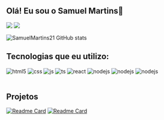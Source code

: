 ## Olá! Eu sou o Samuel Martins👋

<div> 
  <a href="https://www.linkedin.com/in/samuel-silva423/" target="_blank"><img src="https://img.shields.io/badge/-LinkedIn-%230077B5?style=for-the-badge&logo=linkedin&logoColor=white" target="_blank"></a>   
  <a href = "mailto:samuelsilvaa431@gmail.com"><img src="https://img.shields.io/badge/-Gmail-%23333?style=for-the-badge&logo=gmail&logoColor=white" target="_blank"></a>
</div>

![SamuelMartins21 GitHub stats](https://github-readme-stats.vercel.app/api?username=SamuelMartins21&show_icons=true&theme=radical&count_private=true)

## Tecnologias que eu utilizo:

<div style="display: inline_block">
  <img align="center" alt="html5" src="https://img.shields.io/badge/Java-ED8B00?style=for-the-badge&logo=openjdk&logoColor=white" />
  <img align="center" alt="css" src="https://img.shields.io/badge/Spring-6DB33F?style=for-the-badge&logo=spring&logoColor=white" />
  <img align="center" alt="js" src="https://img.shields.io/badge/MySQL-00000F?style=for-the-badge&logo=mysql&logoColor=white" />
  <img align="center" alt="ts" src="https://img.shields.io/badge/rabbitmq-%23FF6600.svg?&style=for-the-badge&logo=rabbitmq&logoColor=white" />
  <img align="center" alt="react" src="https://img.shields.io/badge/Hibernate-59666C?style=for-the-badge&logo=Hibernate&logoColor=white" />
  <img align="center" alt="nodejs" src="https://img.shields.io/badge/Spring_Security-6DB33F?style=for-the-badge&logo=Spring-Security&logoColor=white" />
  <img align="center" alt="nodejs" src="https://img.shields.io/badge/GIT-E44C30?style=for-the-badge&logo=git&logoColor=white" />
  <img align="center" alt="nodejs" src="https://img.shields.io/badge/GIT-E44C30?style=for-the-badge&logo=git&logoColor=white" />
</div><br/>

## Projetos

[![Readme Card](https://github-readme-stats.vercel.app/api/pin/?username=SamuelMartins21&repo=ControleDeGastos)](https://github.com/SamuelMartins21/ControleDeGastos)
[![Readme Card](https://github-readme-stats.vercel.app/api/pin/?username=SamuelMartins21&repo=Microservice-email)](https://github.com/SamuelMartins21/Microservice-email)

